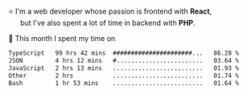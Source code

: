 ⭐ I'm a web developer whose passion is frontend with <b>React</b>,<br/>
&nbsp; &nbsp; &nbsp; but I've also spent a lot of time in backend with <b>PHP</b>.

📅 This month I spent my time on

<!--START_SECTION:waka-->

```txt
TypeScript   99 hrs 42 mins  ######################...   86.28 %
JSON         4 hrs 12 mins   #........................   03.64 %
JavaScript   2 hrs 13 mins   .........................   01.93 %
Other        2 hrs           .........................   01.74 %
Bash         1 hr 53 mins    .........................   01.64 %
```

<!--END_SECTION:waka-->
